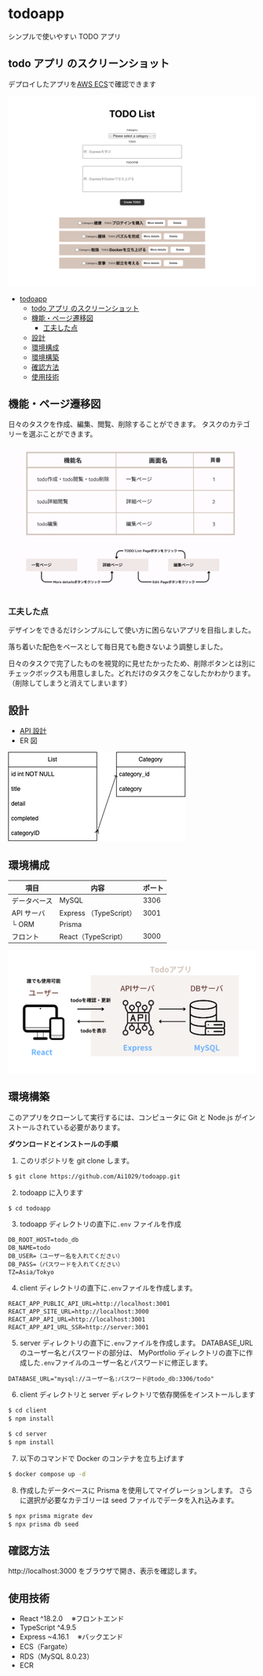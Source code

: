 # todoapp

シンプルで使いやすい TODO アプリ

## todo アプリ のスクリーンショット

デプロイしたアプリを[AWS ECS]()で確認できます

![image](https://github.com/Ai1029/todoapp/blob/main/images/desktop.png?raw=true)

- [todoapp](#todoapp)
  - [todo アプリ のスクリーンショット](#todo-アプリ-のスクリーンショット)
  - [機能・ページ遷移図](#機能ページ遷移図)
    - [工夫した点](#工夫した点)
  - [設計](#設計)
  - [環境構成](#環境構成)
  - [環境構築](#環境構築)
  - [確認方法](#確認方法)
  - [使用技術](#使用技術)

## 機能・ページ遷移図

日々のタスクを作成、編集、閲覧、削除することができます。
タスクのカテゴリーを選ぶことができます。

![image](https://github.com/Ai1029/todoapp/blob/main/images/function.png?raw=true)

### 工夫した点

デザインをできるだけシンプルにして使い方に困らないアプリを目指しました。

落ち着いた配色をベースとして毎日見ても飽きないよう調整しました。

日々のタスクで完了したものを視覚的に見せたかったため、削除ボタンとは別にチェックボックスも用意しました。どれだけのタスクをこなしたかわかります。（削除してしまうと消えてしまいます）

## 設計

- [API 設計](https://github.com/Ai1029/todoapp/blob/main/API.md)
- ER 図

![image](https://github.com/Ai1029/todoapp/blob/main/images/ER.png?raw=true)

## 環境構成

| 項目         | 内容                   | ポート |
| ------------ | ---------------------- | ------ |
| データベース | MySQL                  | 3306   |
| API サーバ   | Express （TypeScript） | 3001   |
| └ ORM        | Prisma                 |        |
| フロント     | React（TypeScript）    | 3000   |

![image](https://github.com/Ai1029/todoapp/blob/main/images/environment.png?raw=true)

## 環境構築

このアプリをクローンして実行するには、コンピュータに Git と Node.js がインストールされている必要があります。

**ダウンロードとインストールの手順**

1. このリポジトリを git clone します。

```bash
$ git clone https://github.com/Ai1029/todoapp.git
```

2. todoapp に入ります

```bash
$ cd todoapp
```

3. todoapp ディレクトリの直下に`.env` ファイルを作成

```
DB_ROOT_HOST=todo_db
DB_NAME=todo
DB_USER=（ユーザー名を入れてください）
DB_PASS=（パスワードを入れてください）
TZ=Asia/Tokyo
```

4. client ディレクトリの直下に`.env`ファイルを作成します。

```
REACT_APP_PUBLIC_API_URL=http://localhost:3001
REACT_APP_SITE_URL=http://localhost:3000
REACT_APP_API_URL=http://localhost:3001
REACT_APP_API_URL_SSR=http://server:3001
```

5. server ディレクトリの直下に`.env`ファイルを作成します。
   DATABASE_URL のユーザー名とパスワードの部分は、 MyPortfolio ディレクトリの直下に作成した`.env`ファイルのユーザー名とパスワードに修正します。

```
DATABASE_URL="mysql://ユーザー名:パスワード@todo_db:3306/todo"
```

6. client ディレクトリと server ディレクトリで依存関係をインストールします

```bash
$ cd client
$ npm install
```

```bash
$ cd server
$ npm install
```

7. 以下のコマンドで Docker のコンテナを立ち上げます

```bash
$ docker compose up -d
```

8. 作成したデータベースに Prisma を使用してマイグレーションします。 さらに選択が必要なカテゴリーは seed ファイルでデータを入れ込みます。

```bash
$ npx prisma migrate dev
$ npx prisma db seed
```

## 確認方法

http://localhost:3000 をブラウザで開き、表示を確認します。

## 使用技術

- React ^18.2.0 　※フロントエンド
- TypeScript ^4.9.5
- Express ~4.16.1 　※バックエンド
- ECS（Fargate）
- RDS（MySQL 8.0.23）
- ECR
